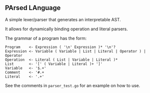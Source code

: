 ## PArsed LAnguage

A simple lexer/parser that generates an interpretable AST.

It allows for dynamically binding operation and literal parsers.

The grammar of a program has the form:
```
Program    <- Expression ( '\n' Expression )* '\n'?
Expression <- Variable ( Variable | List | Literal | Operator ) | Operator
Operation  <- Literal ( List | Variable | Literal )*
List       <- '[' ( Variable | Literal )+ ']'
Variable   <- '$.+'
Comment    <- '#.+
Literal    <- '.+'
```

See the comments in `parser_test.go` for an example on how to use.
